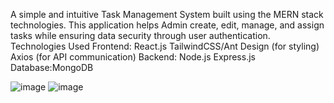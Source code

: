 A simple and intuitive Task Management System built using the MERN stack technologies.
This application helps Admin create, edit, manage, and assign tasks while ensuring data security through user authentication.
Technologies Used 
  Frontend: React.js TailwindCSS/Ant Design (for styling) Axios (for API communication) 
  Backend: Node.js Express.js Database:MongoDB

  ![image](https://github.com/user-attachments/assets/2c9eb8b0-873d-4d5b-aa7d-a2b05c7d746b)
  ![image](https://github.com/user-attachments/assets/4eb20198-8843-4d1a-9e48-4dcdd868c869)


